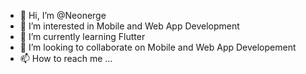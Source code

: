 - 👋 Hi, I’m @Neonerge
- 👀 I’m interested in Mobile and Web App Development
- 🌱 I’m currently learning Flutter
- 💞️ I’m looking to collaborate on Mobile and Web App Developement
- 📫 How to reach me ...

<!---
Neonerge/Neonerge is a ✨ special ✨ repository because its `README.md` (this file) appears on your GitHub profile.
You can click the Preview link to take a look at your changes.
--->
